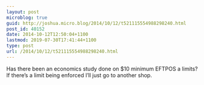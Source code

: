 ```yaml
---
layout: post
microblog: true
guid: http://joshua.micro.blog/2014/10/12/t521115554988298240.html
post_id: 40152
date: 2014-10-12T12:50:04+1100
lastmod: 2019-07-30T17:41:44+1100
type: post
url: /2014/10/12/t521115554988298240.html
---
```

Has there been an economics study done on $10 minimum EFTPOS a limits? If there’s a limit being enforced I’ll just go to another shop.
